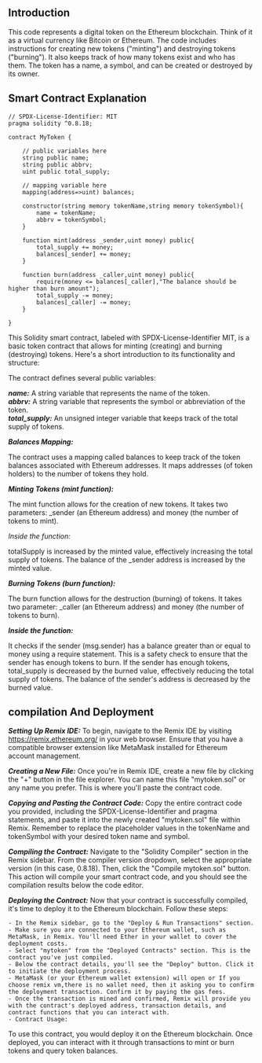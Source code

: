## Introduction 

This code represents a digital token on the Ethereum blockchain. Think of it as a virtual currency like Bitcoin or Ethereum. The code includes instructions for creating new tokens ("minting") and destroying tokens ("burning"). It also keeps track of how many tokens exist and who has them. The token has a name, a symbol, and can be created or destroyed by its owner.

## Smart Contract Explanation 
```solidity
﻿// SPDX-License-Identifier: MIT
pragma solidity ^0.8.18;

contract MyToken {

    // public variables here
    string public name;
    string public abbrv;
    uint public total_supply;

    // mapping variable here
    mapping(address=>uint) balances;

    constructor(string memory tokenName,string memory tokenSymbol){
        name = tokenName;
        abbrv = tokenSymbol;
    }

    function mint(address _sender,uint money) public{
        total_supply += money;
        balances[_sender] += money;
    }

    function burn(address _caller,uint money) public{
        require(money <= balances[_caller],"The balance should be higher than burn amount");
        total_supply -= money;
        balances[_caller] -= money;
    }

}
```

This Solidity smart contract, labeled with SPDX-License-Identifier MIT, is a basic token contract that allows for minting (creating) and burning (destroying) tokens. Here's a short introduction to its functionality and structure:

The contract defines several public variables:

***name:*** A string variable that represents the name of the token.<br>
***abbrv:*** A string variable that represents the symbol or abbreviation of the token.<br>
***total_supply:*** An unsigned integer variable that keeps track of the total supply of tokens.<br>

***Balances Mapping:***

The contract uses a mapping called balances to keep track of the token balances associated with Ethereum addresses. It maps addresses (of token holders) to the number of tokens they hold.

***Minting Tokens (mint function):***

The mint function allows for the creation of new tokens.
It takes two parameters: _sender (an Ethereum address) and money (the number of tokens to mint).

*Inside the function:*

totalSupply is increased by the minted value, effectively increasing the total supply of tokens.
The balance of the _sender address is increased by the minted value.

***Burning Tokens (burn function):***

The burn function allows for the destruction (burning) of tokens.
It takes two parameter: _caller (an Ethereum address) and money (the number of tokens to burn).

***Inside the function:***

It checks if the sender (msg.sender) has a balance greater than or equal to money using a require statement. This is a safety check to ensure that the sender has enough tokens to burn.
If the sender has enough tokens, total_supply is decreased by the burned value, effectively reducing the total supply of tokens.
The balance of the sender's address is decreased by the burned value.

## compilation And Deployment  


***Setting Up Remix IDE:***
To begin, navigate to the Remix IDE by visiting https://remix.ethereum.org/ in your web browser. Ensure that you have a compatible browser extension like MetaMask installed for Ethereum account management.

***Creating a New File:***
Once you're in Remix IDE, create a new file by clicking the "+" button in the file explorer. You can name this file "mytoken.sol" or any name you prefer. This is where you'll paste the contract code.

***Copying and Pasting the Contract Code:***
Copy the entire contract code you provided, including the SPDX-License-Identifier and pragma statements, and paste it into the newly created "mytoken.sol" file within Remix. Remember to replace the placeholder values in the tokenName and tokenSymbol with your desired token name and symbol.

***Compiling the Contract:***
Navigate to the "Solidity Compiler" section in the Remix sidebar. From the compiler version dropdown, select the appropriate version (in this case, 0.8.18). Then, click the "Compile mytoken.sol" button. This action will compile your smart contract code, and you should see the compilation results below the code editor.

***Deploying the Contract:***
Now that your contract is successfully compiled, it's time to deploy it to the Ethereum blockchain. Follow these steps:

```
- In the Remix sidebar, go to the "Deploy & Run Transactions" section.
- Make sure you are connected to your Ethereum wallet, such as MetaMask, in Remix. You'll need Ether in your wallet to cover the deployment costs.
- Select "mytoken" from the "Deployed Contracts" section. This is the contract you've just compiled.
- Below the contract details, you'll see the "Deploy" button. Click it to initiate the deployment process.
- MetaMask (or your Ethereum wallet extension) will open or If you choose remix vm,there is no wallet need, then it asking you to confirm the deployment transaction. Confirm it by paying the gas fees.
- Once the transaction is mined and confirmed, Remix will provide you with the contract's deployed address, transaction details, and contract functions that you can interact with.
- Contract Usage:
```

To use this contract, you would deploy it on the Ethereum blockchain. Once deployed, you can interact with it through transactions to mint or burn tokens and query token balances.
